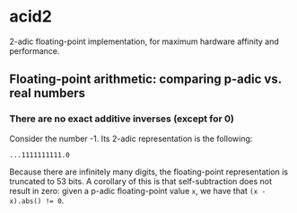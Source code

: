 # acid2
2-adic floating-point implementation, for maximum hardware affinity and performance. 

## Floating-point arithmetic: comparing p-adic vs. real numbers

### There are no exact additive inverses (except for 0)

Consider the number -1. Its 2-adic representation is the following:

```
...1111111111.0
```

Because there are infinitely many digits, the floating-point representation is truncated to 53 bits. A corollary of this is that self-subtraction does not result in zero: given a p-adic floating-point value `x`, we have that `(x - x).abs() != 0`.
